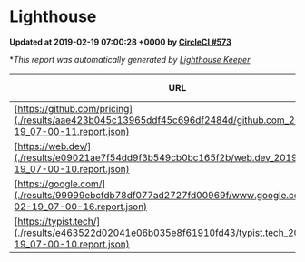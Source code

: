 
# Lighthouse

**Updated at 2019-02-19 07:00:28 +0000 by [CircleCI #573](https://circleci.com/gh/ItinerisLtd/lighthouse-keeper-example/573)**

**This report was automatically generated by [Lighthouse Keeper](https://github.com/itinerisltd/lighthouse-keeper)*

| URL | Performance | Accessibility | Best Practices | SEO | PWA | Updated At |
| --- | --- | --- | --- | --- | --- | --- |
| [https://github.com/pricing](./results/aae423b045c13965ddf45c696df2484d/github.com_2019-02-19_07-00-11.report.json) | 0.65 | 0.89 | 0.93 | 0.9 | 0.58 | 2019-02-19T07:00:11.720Z |
| [https://web.dev/](./results/e09021ae7f54dd9f3b549cb0bc165f2b/web.dev_2019-02-19_07-00-10.report.json) | 0.91 | 0.93 | 0.93 | 0.91 | 1 | 2019-02-19T07:00:10.050Z |
| [https://google.com/](./results/99999ebcfdb78df077ad2727fd00969f/www.google.com_2019-02-19_07-00-16.report.json) | 0.95 | 0.71 | 0.93 | 0.8 | 0.58 | 2019-02-19T07:00:16.747Z |
| [https://typist.tech/](./results/e463522d02041e06b035e8f61910fd43/typist.tech_2019-02-19_07-00-10.report.json) | 1 |  |  |  |  | 2019-02-19T07:00:10.605Z |
